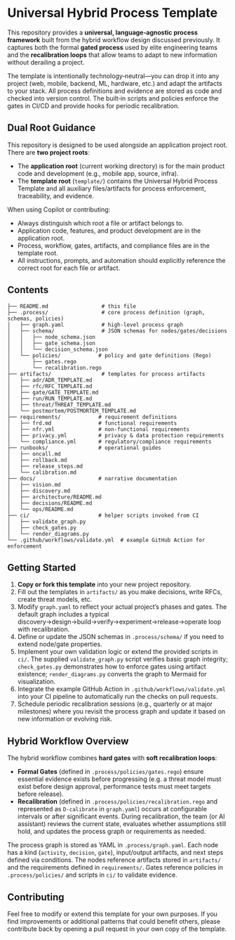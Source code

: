 # Universal Hybrid Process Template

This repository provides a **universal, language‑agnostic process framework** built from the hybrid workflow design discussed previously.  It captures both the formal **gated process** used by elite engineering teams and the **recalibration loops** that allow teams to adapt to new information without derailing a project.

The template is intentionally technology‑neutral—you can drop it into any project (web, mobile, backend, ML, hardware, etc.) and adapt the artifacts to your stack.  All process definitions and evidence are stored as code and checked into version control.  The built‑in scripts and policies enforce the gates in CI/CD and provide hooks for periodic recalibration.

## Dual Root Guidance
This repository is designed to be used alongside an application project root. There are **two project roots**:
- The **application root** (current working directory) is for the main product code and development (e.g., mobile app, source, infra).
- The **template root** (`template/`) contains the Universal Hybrid Process Template and all auxiliary files/artifacts for process enforcement, traceability, and evidence.

When using Copilot or contributing:
- Always distinguish which root a file or artifact belongs to.
- Application code, features, and product development are in the application root.
- Process, workflow, gates, artifacts, and compliance files are in the template root.
- All instructions, prompts, and automation should explicitly reference the correct root for each file or artifact.

## Contents

```
├── README.md                 # this file
├── .process/                 # core process definition (graph, schemas, policies)
│   ├── graph.yaml            # high‑level process graph
│   ├── schema/               # JSON schemas for nodes/gates/decisions
│   │   ├── node_schema.json
│   │   ├── gate_schema.json
│   │   └── decision_schema.json
│   └── policies/            # policy and gate definitions (Rego)
│       ├── gates.rego
│       └── recalibration.rego
├── artifacts/                # templates for process artifacts
│   ├── adr/ADR_TEMPLATE.md
│   ├── rfc/RFC_TEMPLATE.md
│   ├── gate/GATE_TEMPLATE.md
│   ├── run/RUN_TEMPLATE.md
│   ├── threat/THREAT_TEMPLATE.md
│   └── postmortem/POSTMORTEM_TEMPLATE.md
├── requirements/            # requirement definitions
│   ├── frd.md               # functional requirements
│   ├── nfr.yml              # non‑functional requirements
│   ├── privacy.yml          # privacy & data protection requirements
│   └── compliance.yml       # regulatory/compliance requirements
├── runbooks/                # operational guides
│   ├── oncall.md
│   ├── rollback.md
│   ├── release_steps.md
│   └── calibration.md
├── docs/                    # narrative documentation
│   ├── vision.md
│   ├── discovery.md
│   ├── architecture/README.md
│   ├── decisions/README.md
│   └── ops/README.md
├── ci/                      # helper scripts invoked from CI
│   ├── validate_graph.py
│   ├── check_gates.py
│   └── render_diagrams.py
└── .github/workflows/validate.yml  # example GitHub Action for enforcement
```

## Getting Started

1. **Copy or fork this template** into your new project repository.
2. Fill out the templates in `artifacts/` as you make decisions, write RFCs, create threat models, etc.
3. Modify `graph.yaml` to reflect your actual project’s phases and gates.  The default graph includes a typical discovery→design→build→verify→experiment→release→operate loop with recalibration.
4. Define or update the JSON schemas in `.process/schema/` if you need to extend node/gate properties.
5. Implement your own validation logic or extend the provided scripts in `ci/`.  The supplied `validate_graph.py` script verifies basic graph integrity; `check_gates.py` demonstrates how to enforce gates using artifact existence; `render_diagrams.py` converts the graph to Mermaid for visualization.
6. Integrate the example GitHub Action in `.github/workflows/validate.yml` into your CI pipeline to automatically run the checks on pull requests.
7. Schedule periodic recalibration sessions (e.g., quarterly or at major milestones) where you revisit the process graph and update it based on new information or evolving risk.

## Hybrid Workflow Overview

The hybrid workflow combines **hard gates** with **soft recalibration loops**:

* **Formal Gates** (defined in `.process/policies/gates.rego`) ensure essential evidence exists before progressing (e.g. a threat model must exist before design approval, performance tests must meet targets before release).
* **Recalibration** (defined in `.process/policies/recalibration.rego` and represented as `D‑calibrate` in `graph.yaml`) occurs at configurable intervals or after significant events.  During recalibration, the team (or AI assistant) reviews the current state, evaluates whether assumptions still hold, and updates the process graph or requirements as needed.

The process graph is stored as YAML in `.process/graph.yaml`.  Each node has a kind (`activity`, `decision`, `gate`), input/output artifacts, and next steps defined via conditions.  The nodes reference artifacts stored in `artifacts/` and the requirements defined in `requirements/`.  Gates reference policies in `.process/policies/` and scripts in `ci/` to validate evidence.

## Contributing

Feel free to modify or extend this template for your own purposes.  If you find improvements or additional patterns that could benefit others, please contribute back by opening a pull request in your own copy of the template.